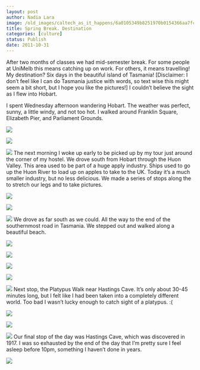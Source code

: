 ```yaml
---
layout: post
author: Nadia Lara
image: /old_images/caltech_as_it_happens/6a0105349b8251970b0154366aa7fc970c.jpg
title: Spring Break. Destination
categories: [culture]
status: Publish
date: 2011-10-31
---
```


After two months of classes we had mid-semester break. For some people at UniMelb this means catching up on work. For others, it means travelling! My destination? Six days in the beautiful island of Tasmania!
[Disclaimer: I don’t feel like I can do Tasmania justice with words, so text wise this might seem a bit short, but I hope you like the pictures!]
I couldn’t believe the sight as I flew into Hobart.

I spent Wednesday afternoon wandering Hobart. The weather was perfect, sunny, a little windy, and not too hot. I walked around Franklin Square, Elizabeth Pier, and Parliament Grounds.


![](/old_images/caltech_as_it_happens/6a0105349b8251970b0162fbec6e3c970d.jpg)

![](/old_images/caltech_as_it_happens/6a0105349b8251970b0162fbec6e3c970d.jpg)

![](/old_images/caltech_as_it_happens/6a0105349b8251970b015392971c16970b.jpg)
The next morning I woke up early to be picked up by my tour just around the corner of my hostel. We drove south from Hobart through the Huon Valley. This area used to be part of a huge apply industry. Ships used to go up the Huon River to load up on apples to take to the UK. Today it’s a much smaller industry, but no less delicious. We made a series of stops along the to stretch our legs and to take pictures.


![](/old_images/caltech_as_it_happens/6a0105349b8251970b015392971e44970b.jpg)

![](/old_images/caltech_as_it_happens/6a0105349b8251970b0162fbec7423970d.jpg)

![](/old_images/caltech_as_it_happens/6a0105349b8251970b0162fbec7507970d.jpg)
We drove as far south as we could. All the way to the end of the southernmost road in Tasmania. We stepped out and walked along a beautiful beach.


![](/old_images/caltech_as_it_happens/6a0105349b8251970b0162fbec75fb970d.jpg)

![](/old_images/caltech_as_it_happens/6a0105349b8251970b0162fbec76ec970d.jpg)

![](/old_images/caltech_as_it_happens/6a0105349b8251970b0162fbec77bd970d.jpg)

![](/old_images/caltech_as_it_happens/6a0105349b8251970b0154366ab719970c.jpg)

![](/old_images/caltech_as_it_happens/6a0105349b8251970b0162fbec7b4a970d.jpg)
Next stop, the Platypus Walk near Hastings Cave. It’s only about 30-45 minutes long, but I felt like I had been taken into a completely different world. Too bad I wasn’t lucky enough to catch sight of a platypus. :(


![](/old_images/caltech_as_it_happens/6a0105349b8251970b0153929727b9970b.jpg)

![](/old_images/caltech_as_it_happens/6a0105349b8251970b0153929728ae970b.jpg)

![](/old_images/caltech_as_it_happens/6a0105349b8251970b0162fbec7ee4970d.jpg)
Our final stop of the day was Hastings Cave, which was discovered in 1917. I was so exhausted by the end of the day that I’m pretty sure I feel asleep before 10pm, something I haven’t done in years.


![](/old_images/caltech_as_it_happens/6a0105349b8251970b0162fbec817f970d.jpg)
